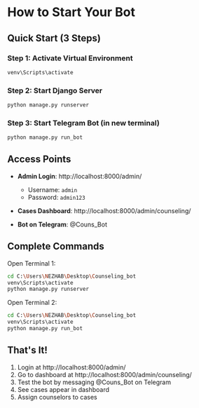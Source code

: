 # How to Start Your Bot

## Quick Start (3 Steps)

### Step 1: Activate Virtual Environment
```bash
venv\Scripts\activate
```

### Step 2: Start Django Server
```bash
python manage.py runserver
```

### Step 3: Start Telegram Bot (in new terminal)
```bash
python manage.py run_bot
```

## Access Points

- **Admin Login**: http://localhost:8000/admin/
  - Username: `admin`
  - Password: `admin123`

- **Cases Dashboard**: http://localhost:8000/admin/counseling/

- **Bot on Telegram**: @Couns_Bot

## Complete Commands

Open Terminal 1:
```bash
cd C:\Users\NEZHAB\Desktop\Counseling_bot
venv\Scripts\activate
python manage.py runserver
```

Open Terminal 2:
```bash
cd C:\Users\NEZHAB\Desktop\Counseling_bot
venv\Scripts\activate
python manage.py run_bot
```

## That's It!

1. Login at http://localhost:8000/admin/
2. Go to dashboard at http://localhost:8000/admin/counseling/
3. Test the bot by messaging @Couns_Bot on Telegram
4. See cases appear in dashboard
5. Assign counselors to cases

